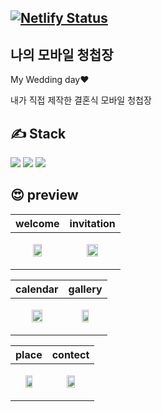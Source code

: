 
[![Netlify Status](https://api.netlify.com/api/v1/badges/c07f7619-fc6a-4f1b-b9e6-b00eb2b8f2c3/deploy-status)](https://app.netlify.com/sites/sjwwlov/deploys)
---

## 나의 모바일 청첩장
My Wedding day❤️

내가 직접 제작한 결혼식 모바일 청첩장



✍️ Stack
---
<img src="https://img.shields.io/badge/svelte-FF3E00?style=for-the-badge&logo=svelte&logoColor=white"> <img src="https://img.shields.io/badge/firebase-FFCA28?style=for-the-badge&logo=firebase&logoColor=white"> <img src="https://img.shields.io/badge/kakao api-FFCD00?style=for-the-badge&logo=kakao&logoColor=white">



😍 preview
---
| welcome |invitation |
| ---------- | ---------- | 
|<p align="center"><img src="https://user-images.githubusercontent.com/47530310/199246799-95269c28-81c4-4e08-abe3-5a863d1ba882.jpg" width="45%"></p>|<p align="center"><img src="https://user-images.githubusercontent.com/47530310/199250715-7b8accd8-9b41-4f8a-a5ea-8438042d033b.jpg" width="50%"></p>|

| calendar |gallery |
| ---------- | ---------- | 
|<p align="center"><img src="https://user-images.githubusercontent.com/47530310/199248764-b15b3e7c-8a6f-406f-999c-03298b3e9bcb.jpg" width="50%"></p>|<p align="center"><img src="https://user-images.githubusercontent.com/47530310/199249174-cc0d5a69-9841-4971-96f6-e4c912257553.jpg" width="45%"></p>|


| place | contect |
| ---------- |  ---------- | 
|<p align="center"><img src="https://user-images.githubusercontent.com/47530310/199249492-e2a480ef-8c3a-40d2-8e0b-0606bf99cb92.jpg" width="50%"></p>|<p align="center"><img src="https://user-images.githubusercontent.com/47530310/199251369-2051107c-bc87-4d35-b478-96fea5a88034.jpg" width="45%"></p>|
